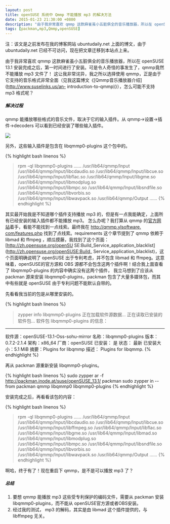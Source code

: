 ```yaml
---
layout: post
title: openSUSE 系统中 Qmmp 不能播放 mp3 的解决方法
date: 2015-01-23 21:30:00 +0800
description: "由于我非常喜欢 qmmp 这款麻雀虽小五脏俱全的音乐播放器，所以在 openSUSE 13.1 安装完成之后，第一时间进行了安装。可是令人奇怪的事发生了，qmmp竟然不能播放 mp3 文件了！"
tags: [packman,mp3,Qmmp,openSUSE]
---
```



注：该文是之前发布在我的博客网站 ubuntudaily.net 上面的博文，由于 ubuntudaily.net 已经不可访问，现在把文章迁移到本站点上来。

由于我非常喜欢 qmmp 这款麻雀虽小五脏俱全的音乐播放器，所以在 openSUSE 13.1
安装完成之后，第一时间进行了安装。可是令人奇怪的事发生了，qmmp竟然不能播放 mp3 文件了！ 这让我非常诧异，我之所以选择使用
qmmp，正是由于它支持的音乐格式非常全面（见我这篇博文《[Qmmp音乐播放器介绍](http://www.suselinks.us/an-
introduction-to-qmmp)》），怎么可能不支持 mp3 格式呢？

##### 解决过程

qmmp 能播放哪些格式的音乐文件，取决于它的输入插件。从 qmmp-&gt;设置-&gt;插件-&gt;decoders 可以看到已经安装了哪些输入插件。  

![](http://i2.minus.com/j5Qg8ymXk5lW4.png)

另外，这些输入插件是包含在 libqmmp0-plugins 这个包中的。

{% highlight bash linenos %}
>rpm -ql libqmmp0-plugins
......
/usr/lib64/qmmp/Input
/usr/lib64/qmmp/Input/libcdaudio.so
/usr/lib64/qmmp/Input/libcue.so
/usr/lib64/qmmp/Input/libflac.so
/usr/lib64/qmmp/Input/libgme.so
/usr/lib64/qmmp/Input/libmodplug.so
/usr/lib64/qmmp/Input/libmpc.so
/usr/lib64/qmmp/Input/libsndfile.so
/usr/lib64/qmmp/Input/libvorbis.so
/usr/lib64/qmmp/Input/libwavpack.so
/usr/lib64/qmmp/Output
......
{% endhighlight %}


其实最开始我是不知道哪个插件支持播放 mp3 的，但是有一点我能确定，上面所有已经安装的输入插件都不能播放 mp3。 怎么办呢？我打算从 qmmp
的[官方网站](http://qmmp.ylsoftware.com/)着手，看能不能找到一点线索。最终我在 [http://qmmp.ylsoftware.
com/features.php](http://qmmp.ylsoftware.com/features.php) 找到了点线索。requirements
这个章节提到了 qmmp 依赖于 libmad 和 ffmpeg ，顺瓜摸藤，我找到了这个页面：[http://zh.opensuse.org/openSU
SE:Build_Service_application_blacklist](http://zh.opensuse.org/openSUSE:Build_
Service_application_blacklist)，这个页面明确说明了 openSUSE 出于专利考虑，并不包含 libmad 和
ffmpeg。这意味着，openSUSE的官方源和 OBS 源都不会包含这两个插件啊！结合我上面查看了 libqmmp0-plugins
的内容中确实没有这两个插件， 我立马想到了应该从 packman 源来安装 libqmmp0-plugins，packman
包含了大量多媒体包，而其中有些就是 openSUSE 由于专利问题不能默认自带的。

先看看我当前的包是从哪里安装的。

{% highlight bash linenos %}
> zypper info libqmmp0-plugins
正在加载软件源数据...
正在读取已安装的软件包...
软件包 libqmmp0-plugins 的信息：
--------------------------------
软件源：openSUSE-13.1-Oss-sohu-mirror
名称：libqmmp0-plugins
版本：0.7.2-2.1.4
架构：x86_64
厂商：openSUSE
已安装： 是
状态： 最新
已安装大小：5.1 MiB
摘要：Plugins for libqmmp
描述：
Plugins for libqmmp.
{% endhighlight %}

再从 packman 源重新安装 libqmmp0-plugins。

{% highlight bash linenos %}
sudo zypper ar -f http://packman.inode.at/suse/openSUSE_13.1/ packman
sudo zypper in  --from packman qmmp libqmmp0 libqmmp0-plugins
{% endhighlight %}


安装完成之后，再看看该包的内容：

{% highlight bash linenos %}
> rpm -ql libqmmp0-plugins
......
/usr/lib64/qmmp/Input
/usr/lib64/qmmp/Input/libcdaudio.so
/usr/lib64/qmmp/Input/libcue.so
/usr/lib64/qmmp/Input/libffmpeg.so
/usr/lib64/qmmp/Input/libflac.so
/usr/lib64/qmmp/Input/libgme.so
/usr/lib64/qmmp/Input/libmad.so
/usr/lib64/qmmp/Input/libmodplug.so
/usr/lib64/qmmp/Input/libmpc.so
/usr/lib64/qmmp/Input/libsndfile.so
/usr/lib64/qmmp/Input/libvorbis.so
/usr/lib64/qmmp/Input/libwavpack.so
/usr/lib64/qmmp/Output
......
{% endhighlight %}


啊哈，终于有了！现在重启下 qmmp，是不是可以播放 mp3 了？

##### 总结

1. 要想 qmmp 能播放 mp3 这些受专利保护的编码文件，需要从 packman 安装 libqmmp0-plugins，而不能从 openSUSE官方源或者OBS安装。
2. 经过我的测试， mp3 的解码，其实是由 libmad 这个插件提供的，与 libffmpeg 无关。
